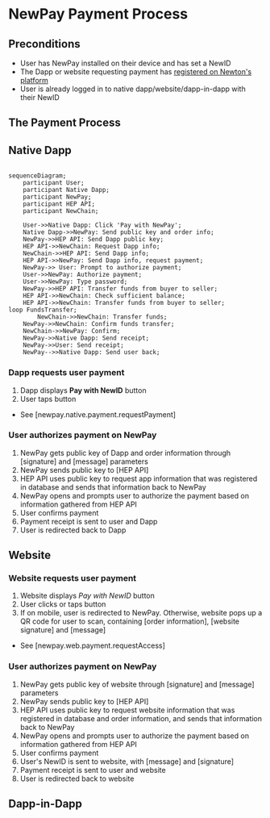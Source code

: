 # NewPay Payment Process

## Preconditions

* User has NewPay installed on their device and has set a NewID
* The Dapp or website requesting payment has [registered on Newton's platform](register_service.md)
* User is already logged in to native dapp/website/dapp-in-dapp with their NewID

## The Payment Process

## Native Dapp

```mermaid

sequenceDiagram;
    participant User;
    participant Native Dapp;
	participant NewPay;
	participant HEP API;
	participant NewChain;

    User->>Native Dapp: Click 'Pay with NewPay';
	Native Dapp->>NewPay: Send public key and order info;
	NewPay->>HEP API: Send Dapp public key;
	HEP API->>NewChain: Request Dapp info;
	NewChain->>HEP API: Send Dapp info;
	HEP API->>NewPay: Send Dapp info, request payment;
	NewPay->> User: Prompt to authorize payment;
	User->>NewPay: Authorize payment;
	User->>NewPay: Type password;
	NewPay->>HEP API: Transfer funds from buyer to seller;
	HEP API->>NewChain: Check sufficient balance;
	HEP API->>NewChain: Transfer funds from buyer to seller;
loop FundsTransfer;
        NewChain->>NewChain: Transfer funds;
	NewPay->>NewChain: Confirm funds transfer;
	NewChain->>NewPay: Confirm;
	NewPay->>Native Dapp: Send receipt;
	NewPay->>User: Send receipt;
	NewPay-->>Native Dapp: Send user back;
```

### Dapp requests user payment

1. Dapp displays **Pay with NewID** button
2. User taps button

* See [newpay.native.payment.requestPayment]

### User authorizes payment on NewPay

1. NewPay gets public key of Dapp and order information through [signature] and [message] parameters
2. NewPay sends public key to [HEP API]
3. HEP API uses public key to request app information that was registered in database and sends that information back to NewPay
4. NewPay opens and prompts user to authorize the payment based on information gathered from HEP API
5. User confirms payment
6. Payment receipt is sent to user and Dapp
7. User is redirected back to Dapp

## Website

### Website requests user payment

1. Website displays *Pay with NewID* button
2. User clicks or taps button
3. If on mobile, user is redirected to NewPay. Otherwise, website pops up a QR code for user to scan, containing [order information], [website signature] and [message]

* See [newpay.web.payment.requestAccess]

### User authorizes payment on NewPay

1. NewPay gets public key of website through [signature] and [message] parameters
2. NewPay sends public key to [HEP API]
3. HEP API uses public key to request website information that was registered in database and order information, and sends that information back to NewPay
4. NewPay opens and prompts user to authorize the payment based on information gathered from HEP API
5. User confirms payment
6. User's NewID is sent to website, with [message] and [signature]
7. Payment receipt is sent to user and website
7. User is redirected back to website

## Dapp-in-Dapp

